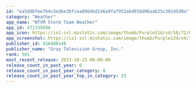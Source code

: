 ```yaml
---
id: "ea5d9bfee7b4c5edbe3bfcea8964bd146a9faf952abd916d06aab25c30145d0a"
category: "Weather"
app_name: "WTVM Storm Team Weather"
app_id: 471335696
app_icon: https://is1-ssl.mzstatic.com/image/thumb/Purple116/v4/58/72/09/5872097d-0941-b666-f226-8b0775a64813/AppIcon-1x_U007emarketing-0-4-0-85-220.jpeg/1024x1024bb.png
app_screenshot: https://is1-ssl.mzstatic.com/image/thumb/Purple124/v4/37/1d/3b/371d3bca-e3a3-1b57-e9a1-aac8d833c2fe/tns.kjxyfwmb.png/1242x2688bb.png
publisher_id: 416888140
publisher_name: "Gray Television Group, Inc."
rank: 501
most_recent_release: 2023-10-23 00:00:00
release_count_in_past_year: 6
release_count_in_past_year_category: 8
release_count_in_past_year_top_in_category: 23
---
```

